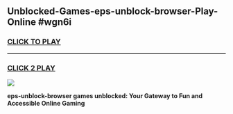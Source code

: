
## Unblocked-Games-eps-unblock-browser-Play-Online #wgn6i
<h3>
<a href="https://news.freeplayer.one?title=eps-unblock-browser&ref=3">CLICK TO PLAY</a></h3>
<hr>

<h3>
<a href="https://news.freeplayer.one?title=eps-unblock-browser&ref=3">CLICK 2 PLAY</a>
  
</h3>

<a href="https://news.freeplayer.one?title=eps-unblock-browser&ref=3"><img src="https://clearcache.store/games.png"></a>


**eps-unblock-browser games unblocked: Your Gateway to Fun and Accessible Online Gaming**
